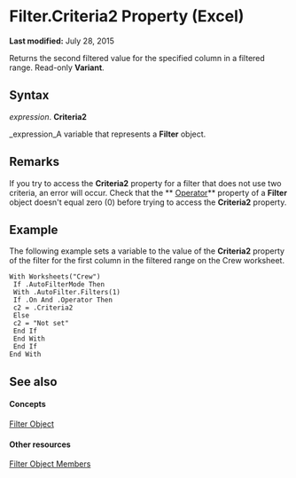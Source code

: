 
# Filter.Criteria2 Property (Excel)

 **Last modified:** July 28, 2015

Returns the second filtered value for the specified column in a filtered range. Read-only  **Variant**.

## Syntax

 _expression_. **Criteria2**

 _expression_A variable that represents a  **Filter** object.


## Remarks

If you try to access the  **Criteria2** property for a filter that does not use two criteria, an error will occur. Check that the ** [Operator](98f56294-f36b-3766-5a4c-b416f2f85399.md)** property of a **Filter** object doesn't equal zero (0) before trying to access the **Criteria2** property.


## Example

The following example sets a variable to the value of the  **Criteria2** property of the filter for the first column in the filtered range on the Crew worksheet.


```
With Worksheets("Crew") 
 If .AutoFilterMode Then 
 With .AutoFilter.Filters(1) 
 If .On And .Operator Then 
 c2 = .Criteria2 
 Else 
 c2 = "Not set" 
 End If 
 End With 
 End If 
End With
```


## See also


#### Concepts


 [Filter Object](950023f9-a984-01fa-aa77-947cbbff0433.md)
#### Other resources


 [Filter Object Members](b0b547af-04f2-6fff-1026-3850c369099a.md)
